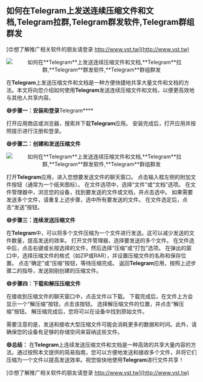 ## **如何在**Telegram**上发送连续压缩文件和文档,**Telegram**拉群,**Telegram**群发软件,**Telegram**群组群发**

[😍想了解推广相关软件的朋友请登录 http://www.vst.tw](http://www.vst.tw)

 <center><img src="https://vst.tw/MP4/tuiguang/png/8.png" alt="如何在**Telegram**上发送连续压缩文件和文档,**Telegram**拉群,**Telegram**群发软件,**Telegram**群组群发"></center>

在**Telegram**上发送压缩文件和文档是一种方便快捷地共享大量文件和文档的方法。本文将向您介绍如何使用**Telegram**发送连续压缩文件和文档，以便更高效地与其他人共享内容。

**😄步骤一：安装和登录**Telegram****

打开应用商店或浏览器，搜索并下载**Telegram**应用。
安装完成后，打开应用并按照提示进行注册和登录。

**😄步骤二：创建和发送压缩文件**

 <center><img src="https://vst.tw/MP4/tuiguang/png/3.png" alt="如何在**Telegram**上发送连续压缩文件和文档,**Telegram**拉群,**Telegram**群发软件,**Telegram**群组群发"></center>

打开**Telegram**应用，进入您想要发送文件的聊天窗口。
点击输入框左侧的附加文件按钮（通常为一个纸夹图标）。
在文件选项中，选择“文件”或“文档”选项。
在文件管理器中，浏览您的设备，找到要发送的文件或文档，并点击选中。
如果需要发送多个文件，请重复上述步骤，选中所有要发送的文件。
在文件选定后，点击“发送”按钮。

**😄步骤三：连续发送压缩文件**

在**Telegram**中，可以将多个文件压缩为一个文件进行发送。这可以减少发送的文件数量，提高发送的效率。
打开文件管理器，选择要发送的多个文件。
在文件选中后，点击右键或长按选择的文件，然后选择“压缩”或“打包”选项。
在弹出的窗口中，选择压缩文件的格式（如ZIP或RAR），并设置压缩文件的名称和保存位置。
点击“确定”或“压缩”按钮，等待压缩完成。
返回**Telegram**应用，按照上述步骤二的指导，发送刚刚创建的压缩文件。

**😄步骤四：下载和解压压缩文件**

在接收到压缩文件的聊天窗口中，点击文件以下载。
下载完成后，在文件上方会显示一个“解压缩”按钮，点击该按钮。
选择解压缩文件的位置，并点击“解压缩”按钮。
解压缩完成后，您将可以在设备中找到原始文件。

需要注意的是，发送和接收大型压缩文件可能会消耗更多的数据和时间。此外，请确保您的设备有足够的存储空间来容纳这些文件。

**😄总结：**
在**Telegram**上连续发送压缩文件和文档是一种高效的共享大量内容的方法。通过按照本文提供的简易指南，您可以方便地发送和接收多个文件，并将它们压缩为一个文件以提高发送效率。祝您愉快地使用**Telegram**进行文件共享！

[😍想了解推广相关软件的朋友请登录 http://www.vst.tw](http://www.vst.tw)



